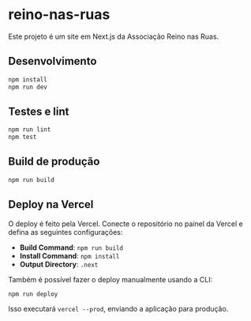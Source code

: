 # reino-nas-ruas

Este projeto é um site em Next.js da Associação Reino nas Ruas.

## Desenvolvimento

```bash
npm install
npm run dev
```

## Testes e lint

```bash
npm run lint
npm test
```

## Build de produção

```bash
npm run build
```

## Deploy na Vercel

O deploy é feito pela Vercel. Conecte o repositório no painel da Vercel e defina as seguintes configurações:

- **Build Command**: `npm run build`
- **Install Command**: `npm install`
- **Output Directory**: `.next`

Também é possível fazer o deploy manualmente usando a CLI:

```bash
npm run deploy
```

Isso executará `vercel --prod`, enviando a aplicação para produção.

